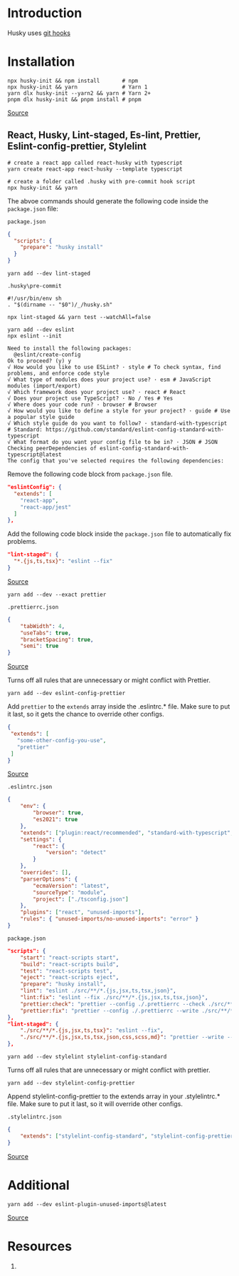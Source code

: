 # Introduction

Husky uses [git hooks](https://github.com/lifeparticle/Git-Cheatsheet/blob/master/README.md#git-hooks)

# Installation

```shell
npx husky-init && npm install       # npm
npx husky-init && yarn              # Yarn 1
yarn dlx husky-init --yarn2 && yarn # Yarn 2+
pnpm dlx husky-init && pnpm install # pnpm
```

[Source](https://typicode.github.io/husky/#/)

## React, Husky, Lint-staged, Es-lint, Prettier, Eslint-config-prettier, Stylelint

```shell
# create a react app called react-husky with typescript
yarn create react-app react-husky --template typescript
```

```shell
# create a folder called .husky with pre-commit hook script
npx husky-init && yarn
```

The abvoe commands should generate the following code inside the `package.json` file:

`package.json`

```json
{
  "scripts": {
    "prepare": "husky install"
  }
}
```

```shell
yarn add --dev lint-staged
```

`.husky\pre-commit`

```
#!/usr/bin/env sh
. "$(dirname -- "$0")/_/husky.sh"

npx lint-staged && yarn test --watchAll=false
```

```shell
yarn add --dev eslint
npx eslint --init
```

```shell
Need to install the following packages:
  @eslint/create-config
Ok to proceed? (y) y
√ How would you like to use ESLint? · style # To check syntax, find problems, and enforce code style       
√ What type of modules does your project use? · esm # JavaScript modules (import/export)
√ Which framework does your project use? · react # React
√ Does your project use TypeScript? · No / Yes # Yes
√ Where does your code run? · browser # Browser
√ How would you like to define a style for your project? · guide # Use a popular style guide
√ Which style guide do you want to follow? · standard-with-typescript # Standard: https://github.com/standard/eslint-config-standard-with-typescript
√ What format do you want your config file to be in? · JSON # JSON
Checking peerDependencies of eslint-config-standard-with-typescript@latest
The config that you've selected requires the following dependencies:
```

Remove the following code block from `package.json` file.

```json
"eslintConfig": {
  "extends": [
    "react-app",
    "react-app/jest"
  ]
},
```

Add the following code block inside the `package.json` file to automatically fix problems.

```json 
"lint-staged": {
  "*.{js,ts,tsx}": "eslint --fix"
}
```

[Source](https://eslint.org/docs/latest/user-guide/getting-started)

```shell
yarn add --dev --exact prettier
```

`.prettierrc.json`

```json
{
	"tabWidth": 4,
	"useTabs": true,
	"bracketSpacing": true,
	"semi": true
}
```

[Source](https://prettier.io/docs/en/index.html)

Turns off all rules that are unnecessary or might conflict with Prettier.

```shell
yarn add --dev eslint-config-prettier
```

 Add `prettier` to the `extends` array inside the .eslintrc.* file. Make sure to put it last, so it gets the chance to override other configs.
 
 ```json
{
  "extends": [
    "some-other-config-you-use",
    "prettier"
  ]
}
```

[Source](https://github.com/prettier/eslint-config-prettier)


`.eslintrc.json`

```json
{
	"env": {
		"browser": true,
		"es2021": true
	},
	"extends": ["plugin:react/recommended", "standard-with-typescript", "prettier"],
	"settings": {
		"react": {
			"version": "detect"
		}
	},
	"overrides": [],
	"parserOptions": {
		"ecmaVersion": "latest",
		"sourceType": "module",
		"project": ["./tsconfig.json"]
	},
	"plugins": ["react", "unused-imports"],
	"rules": { "unused-imports/no-unused-imports": "error" }
}
```

`package.json`

```json
"scripts": {
	"start": "react-scripts start",
	"build": "react-scripts build",
	"test": "react-scripts test",
	"eject": "react-scripts eject",
	"prepare": "husky install",
	"lint": "eslint ./src/**/*.{js,jsx,ts,tsx,json}",
	"lint:fix": "eslint --fix ./src/**/*.{js,jsx,ts,tsx,json}",
	"prettier:check": "prettier --config ./.prettierrc --check ./src/**/*.{js,jsx,ts,tsx,json,css,scss,md}",
	"prettier:fix": "prettier --config ./.prettierrc --write ./src/**/*.{js,jsx,ts,tsx,json,css,scss,md} "
},
"lint-staged": {
	"./src/**/*.{js,jsx,ts,tsx}": "eslint --fix",
	"./src/**/*.{js,jsx,ts,tsx,json,css,scss,md}": "prettier --write --ignore-unknown"
},
```

```shell
yarn add --dev stylelint stylelint-config-standard
```

Turns off all rules that are unnecessary or might conflict with prettier.

```shell
yarn add --dev stylelint-config-prettier
```

Append stylelint-config-prettier to the extends array in your .stylelintrc.* file. Make sure to put it last, so it will override other configs.

`.stylelintrc.json`

```json
{
	"extends": ["stylelint-config-standard", "stylelint-config-prettier"]
}
```

[Source](https://www.npmjs.com/package/stylelint-config-prettier)

# Additional

```shell
yarn add --dev eslint-plugin-unused-imports@latest
```

[Source](https://github.com/sweepline/eslint-plugin-unused-imports)

# Resources

1. 
